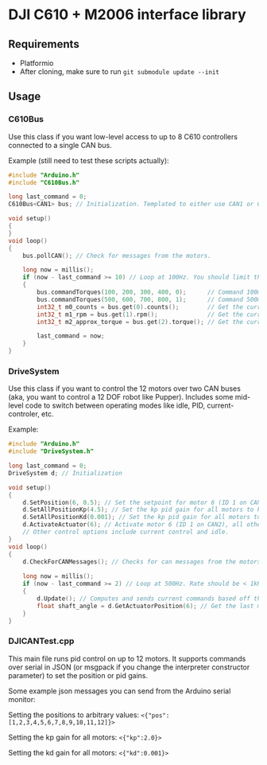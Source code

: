 # DJI C610 + M2006 interface library

## Requirements
* Platformio
* After cloning, make sure to run ```git submodule update --init```

## Usage

### C610Bus
Use this class if you want low-level access to up to 8 C610 controllers connected to a single CAN bus.

Example (still need to test these scripts actually):
```cpp
#include "Arduino.h"
#include "C610Bus.h"

long last_command = 0;
C610Bus<CAN1> bus; // Initialization. Templated to either use CAN1 or CAN2.

void setup()
{
}
void loop()
{
    bus.pollCAN(); // Check for messages from the motors.

    long now = millis();
    if (now - last_command >= 10) // Loop at 100Hz. You should limit the rate at which you call commandTorques to <1kHz to avoid saturating the CAN bus bandwidth
    {
        bus.commandTorques(100, 200, 300, 400, 0);      // Command 100mA to motor 1, 200ma to motor 2, etc. The last parameter specifies to command the motors with IDs 1-4
        bus.commandTorques(500, 600, 700, 800, 1);      // Command 500mA to motor 5, 600ma to motor 6, etc. The last parameter specifies to command the motors with IDs 5-8.
        int32_t m0_counts = bus.get(0).counts();        // Get the current encoder count reading for motor 0. Returns 0 - 8191 which covers one full rotation of the motor (not to be mistaken with the output shaft).
        int32_t m1_rpm = bus.get(1).rpm();              // Get the current rpm reading for motor 1.
        int32_t m2_approx_torque = bus.get(2).torque(); // Get the current torque estimate for motor 2. Units are in mA (motor current is proportional to torque).

        last_command = now;
    }
}
```

### DriveSystem
Use this class if you want to control the 12 motors over two CAN buses (aka, you want to control a 12 DOF robot like Pupper). Includes some mid-level code to switch between operating modes like idle, PID, current-controler, etc.

Example:
```cpp
#include "Arduino.h"
#include "DriveSystem.h"

long last_command = 0;
DriveSystem d; // Initialization

void setup()
{
    d.SetPosition(6, 0.5); // Set the setpoint for motor 6 (ID 1 on CAN2) to 0.5 radians. This setpoint is for the angle of the output shaft, not the motor.
    d.SetAllPositionKp(4.5); // Set the kp pid gain for all motors to kp=4.5 [A/rad]
    d.SetAllPositionKd(0.001); // Set the kp pid gain for all motors to kd=0.0003 [A/rad/s]
    d.ActivateActuator(6); // Activate motor 6 (ID 1 on CAN2), all other motors will be idling (zero voltage)
    // Other control options include current control and idle.
}
void loop()
{
    d.CheckForCANMessages(); // Checks for can messages from the motors
    
    long now = millis();
    if (now - last_command >= 2) // Loop at 500Hz. Rate should be < 1kHz to avoid saturation.
    {
        d.Update(); // Computes and sends current commands based off the current operating mode (pid, idle, etc)
        float shaft_angle = d.GetActuatorPosition(6); // Get the last measured angle (in radians) of motor 6's output shaft.
    }
}
```

### DJICANTest.cpp
This main file runs pid control on up to 12 motors. It supports commands over serial in JSON (or msgpack if you change the interpreter constructor parameter) to set the position or pid gains. 

Some example json messages you can send from the Arduino serial monitor:

Setting the positions to arbitrary values: ```<{"pos":[1,2,3,4,5,6,7,8,9,10,11,12]}>```

Setting the kp gain for all motors: ```<{"kp":2.0}>```

Setting the kd gain for all motors: ```<{"kd":0.001}>```